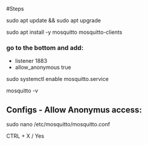 #Steps

sudo apt update && sudo apt upgrade

sudo apt install -y mosquitto mosquitto-clients


### go to the bottom and add:
  - listener 1883
  - allow_anonymous true

sudo systemctl enable mosquitto.service

mosquitto -v


## Configs - Allow Anonymus access:

sudo nano /etc/mosquitto/mosquitto.conf

  
CTRL + X / Yes
